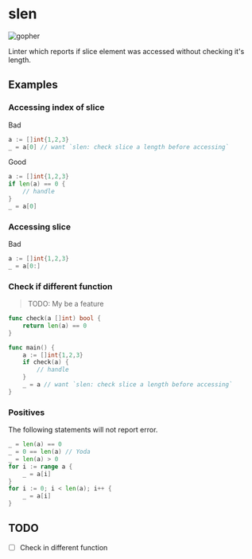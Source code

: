# slen

![gopher](./img/gopher.go)

Linter which reports if slice element was accessed without checking it's length.

## Examples

### Accessing index of slice

Bad
```go
a := []int{1,2,3}
_ = a[0] // want `slen: check slice a length before accessing`
```

Good
```go
a := []int{1,2,3}
if len(a) == 0 {
	// handle
}
_ = a[0]
```

### Accessing slice

Bad
```go
a := []int{1,2,3}
_ = a[0:]
```

### Check if different function

> TODO: My be a feature

```go
func check(a []int) bool {
	return len(a) == 0
}

func main() {
	a := []int{1,2,3}
	if check(a) {
		// handle
	}
	_ = a // want `slen: check slice a length before accessing`
}
```

### Positives

The following statements will not report error.

```go
_ = len(a) == 0
_ = 0 == len(a) // Yoda
_ = len(a) > 0
for i := range a {
	_ = a[i]
}
for i := 0; i < len(a); i++ {
	_ = a[i]
}
```

## TODO

* [ ] Check in different function

